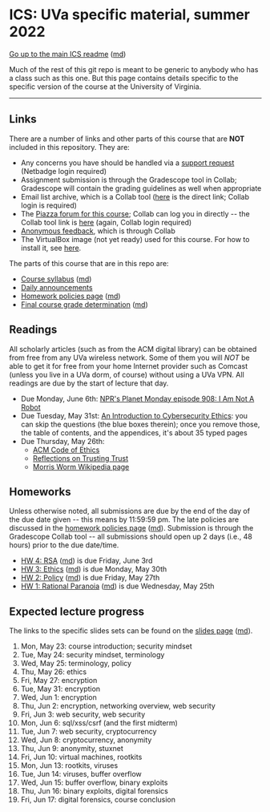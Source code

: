 ICS: UVa specific material, summer 2022
=======================================

[Go up to the main ICS readme](../readme.html) ([md](../readme.md))

Much of the rest of this git repo is meant to be generic to anybody who has a class such as this one. But this page contains details specific to the specific version of the course at the University of Virginia.

------------------------------------------------------------

Links
-----

There are a number of links and other parts of this course that are **NOT** included in this repository.  They are:

- Any concerns you have should be handled via a [support request][174] (Netbadge login required)
- Assignment submission is through the Gradescope tool in Collab; Gradescope will contain the grading guidelines as well when appropriate
- Email list archive, which is a Collab tool ([here][170] is the direct link; Collab login is required)
- The [Piazza forum for this course][152]; Collab can log you in directly -- the Collab tool link is [here][173] (again, Collab login required)
- [Anonymous feedback][172], which is through Collab
- The VirtualBox image (not yet ready) used for this course.  For how to install it, see [here](https://uva-cs.github.io/pdr/tutorials/01-intro-unix/virtual-box.html).

The parts of this course that are in this repo are:

- [Course syllabus](syllabus.html) ([md](syllabus.md))
- [Daily announcements](daily-announcements.html#/)
- [Homework policies page](hw-policies.html) ([md](hw-policies.md))
- [Final course grade determination](grades.html) ([md](grades.md))


Readings
--------

All scholarly articles (such as from the ACM digital library) can be obtained from free from any UVa wireless network.  Some of them you will *NOT* be able to get it for free from your home Internet provider such as Comcast (unless you live in a UVa dorm, of course) without using a UVa VPN.  All readings are due by the start of lecture that day.

<!--
- Due Tuesday, June 14th: Smashing the Stack for Fun and Profit, available online in [HTML](http://phrack.org/issues/49/14.html ) and [PDF](http://www-inst.eecs.berkeley.edu/~cs161/fa08/papers/stack_smashing.pdf) (a copy of the PDF is in Collab's resources as well)
-->
- Due Monday, June 6th: [NPR's Planet Monday episode 908: I Am Not A Robot](https://www.npr.org/sections/money/2019/04/24/716854013/episode-908-i-am-not-a-robot)
- Due Tuesday, May 31st: [An Introduction to Cybersecurity Ethics](https://www.scu.edu/media/ethics-center/technology-ethics/IntroToCybersecurityEthics.pdf): you can skip the questions (the blue boxes therein); once you remove those, the table of contents, and the appendices, it's about 35 typed pages
- Due Thursday, May 26th:
	- [ACM Code of Ethics](https://www.acm.org/code-of-ethics)
    - [Reflections on Trusting Trust](https://dl.acm.org/citation.cfm?id=358210)
	- [Morris Worm Wikipedia page](https://en.wikipedia.org/wiki/Morris_worm)


Homeworks
---------

Unless otherwise noted, all submissions are due by the end of the day of the due date given -- this means by 11:59:59 pm.  The late policies are discussed in the [homework policies page](hw-policies.html) ([md](hw-policies.md)).  Submission is through the Gradescope Collab tool -- all submissions should open up 2 days (i.e., 48 hours) prior to the due date/time.

<!--
- [HW 7: Forensics](../hws/hw-forensics.html) is due Wednesday, June 15th
- [HW 6: Cryptocurrency](../hws/hw-cryptocurrency.html) is due Friday, June 10th
- [HW 5: SQL/XSS/CSRF](../hws/hw-sql-xss-csrf.html) is due Tuesday, June 7th
-->
- [HW 4: RSA](../hws/hw-rsa.html) ([md](../hws/hw-rsa.md)) is due Friday, June 3rd
- [HW 3: Ethics](../hws/hw-ethics.html) ([md](../hws/hw-ethics.md)) is due Monday, May 30th
- [HW 2: Policy](../hws/hw-policy.html) ([md](../hws/hw-policy.md)) is due Friday, May 27th
- [HW 1: Rational Paranoia](../hws/hw-paranoia.html) ([md](../hws/hw-paranoia.md)) is due Wednesday, May 25th


Expected lecture progress
-------------------------

The links to the specific slides sets can be found on the [slides page](../slides/index.html) ([md](../slides/index.md)).

1. Mon, May 23: course introduction; security mindset
2. Tue, May 24: security mindset, terminology
3. Wed, May 25: terminology, policy
4. Thu, May 26: ethics
5. Fri, May 27: encryption
6. Tue, May 31: encryption
7. Wed, Jun 1: encryption
8. Thu, Jun 2: encryption, networking overview, web security
9. Fri, Jun 3: web security, web security
10. Mon, Jun 6: sql/xss/csrf (and the first midterm)
11. Tue, Jun 7: web security, cryptocurrency
12. Wed, Jun 8: cryptocurrency, anonymity
13. Thu, Jun 9: anonymity, stuxnet
14. Fri, Jun 10: virtual machines, rootkits
15. Mon, Jun 13: rootkits, viruses
16. Tue, Jun 14: viruses, buffer overflow
17. Wed, Jun 15: buffer overflow, binary exploits
18. Thu, Jun 16: binary exploits, digital forensics
19. Fri, Jun 17: digital forensics, course conclusion



[152]: https://piazza.com/class/l3i1ss70t0ngr

[01]: next_is_collab_site_email
[170]: https://collab.its.virginia.edu/portal/directtool/ac4c6d19-afa8-4da8-b2e1-125219014851/
[03]: next_is_anon_feedback
[172]: https://collab.its.virginia.edu/portal/directtool/b5ab04bb-6932-47ab-a11a-0e37f29389f7/
[04]: next_is_linktool_but_not_currently_used
[173]: https://collab.its.virginia.edu/portal/site/a0075759-cb61-4fc7-82bc-9ef856bac64a/page/9aa1caa3-e963-4aef-b7a4-d437693eea80
[174]: https://andromeda.cs.virginia.edu/satori/tickets/ticket-list/cs-3710-su-2022/
